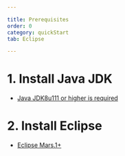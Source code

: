 ```yaml
---

title: Prerequisites
order: 0
category: quickStart
tab: Eclipse

---
```


# 1. Install Java JDK
- [Java JDK8u111 or higher is required](/documentation/10-installation/00-java/00-installing-java/)

# 2. Install Eclipse
- [Eclipse Mars.1+](http://www.eclipse.org/downloads/packages/eclipse-ide-java-developers/mars2)

